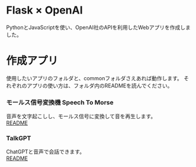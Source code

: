 # Flask × OpenAI
 PythonとJavaScriptを使い、OpenAI社のAPIを利用したWebアプリを作成しました。
 
# 作成アプリ
 使用したいアプリのフォルダと、commonフォルダさえあれば動作します。
 それぞれのアプリの使い方は、フォルダ内のREADMEを読んでください。
 
 ### モールス信号変換機 Speech To Morse
 音声を文字起こしし、モールス信号に変換して音を再生します。  
 [README](https://github.com/MuseMyuzu/FlaskWithOpenAI/tree/main/speech-to-morse)
 
 ### TalkGPT
 ChatGPTと音声で会話できます。  
 [README](https://github.com/MuseMyuzu/FlaskWithOpenAI/tree/main/talk-gpt)
 
 
